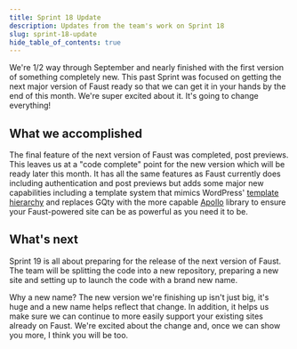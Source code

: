 ```yaml
---
title: Sprint 18 Update
description: Updates from the team's work on Sprint 18
slug: sprint-18-update
hide_table_of_contents: true
---
```


We're 1/2 way through September and nearly finished with the first version of something completely new. This past Sprint was focused on getting the next major version of Faust ready so that we can get it in your hands by the end of this month. We're super excited about it. It's going to change everything!

## What we accomplished

The final feature of the next version of Faust was completed, post previews. This leaves us at a "code complete" point for the new version which will be ready later this month. It has all the same features as Faust currently does including authentication and post previews but adds some major new capabilities including a template system that mimics WordPress' [template hierarchy](https://developer.wordpress.org/themes/basics/template-hierarchy/) and replaces GQty with the more capable [Apollo](https://www.apollographql.com) library to ensure your Faust-powered site can be as powerful as you need it to be.

## What's next

Sprint 19 is all about preparing for the release of the next version of Faust. The team will be splitting the code into a new repository, preparing a new site and setting up to launch the code with a brand new name.

Why a new name? The new version we're finishing up isn't just big, it's huge and a new name helps reflect that change. In addition, it helps us make sure we can continue to more easily support your existing sites already on Faust. We're excited about the change and, once we can show you more, I think you will be too.
